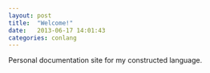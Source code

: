 ```yaml
---
layout: post
title:  "Welcome!"
date:   2013-06-17 14:01:43
categories: conlang
---
```


Personal documentation site for my constructed language.